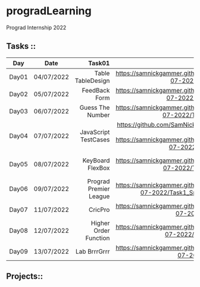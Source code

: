# progradLearning
Prograd Internship 2022


## Tasks :: 
| Day   |      Date      |  Task01 | Task01 Link | Task02 | Task02 Link | Task03 | Task03 Link |
|-------|:-------------:|------:|:---------:|:---------:|:---------:|:---------:|:---------:|
| Day01 |  04/07/2022  | Table TableDesign | https://samnickgammer.github.io/progradLearning/Tasks/Day01_04-07-2022/Task1_TableDesign/  | Table Image | https://samnickgammer.github.io/progradLearning/Tasks/Day01_04-07-2022/Task2_Image2_Table/ |
| Day02 |    05/07/2022   |   FeedBack Form | https://samnickgammer.github.io/progradLearning/Tasks/Day02_05-07-2022/Task1_FeedBackForm/  | Portfolio | https://samnickgammer.github.io/progradLearning/Tasks/Day02_05-07-2022/Task2_Portfolio/ |
|Day03| 06/07/2022 | Guess The Number | https://samnickgammer.github.io/progradLearning/Tasks/Day03_06-07-2022/Task1_GuessTheNumber/ | Roll Dice | https://samnickgammer.github.io/progradLearning/Tasks/Day03_06-07-2022/Task2_DiceRoll/ |
| Day04 | 07/07/2022 | JavaScript TestCases | https://github.com/SamNickGammer/lab-javascript-functions-and-arrays  https://samnickgammer.github.io/progradLearning/Tasks/Day04_07-07-2022/Task1_SpecsRunner/ |
| Day05 | 08/07/2022 | KeyBoard FlexBox | https://samnickgammer.github.io/progradLearning/Tasks/Day05_08-07-2022/Task1_KeyboardFlexBox/ | Calculator Grid | https://samnickgammer.github.io/progradLearning/Tasks/Day05_08-07-2022/Task2_CalculatorGrid/ | Superwars Stage 1 CSS | https://samnickgammer.github.io/progradLearning/Tasks/Day05_08-07-2022/Task3_SuperwarsCSS_Stage1/ |
| Day06 | 09/07/2022 | Prograd Premier League | https://samnickgammer.github.io/progradLearning/Tasks/Day06_09-07-2022/Task1_SpecsRunner_FootballLeadge/src/ | | https://samnickgammer.github.io/progradLearning/Tasks/Day06_09-07-2022/Task1_SpecsRunner_FootballLeadge/| |
| Day07 | 11/07/2022 | CricPro | https://samnickgammer.github.io/progradLearning/Tasks/Day07_11-07-2022/Task1_CrickPro/ |
| Day08 | 12/07/2022 | Higher Order Function | https://samnickgammer.github.io/progradLearning/Tasks/Day08_12-07-2022/Task1_HigherOrderFun/ | 
| Day09 | 13/07/2022 | Lab BrrrGrrr | https://samnickgammer.github.io/progradLearning/Tasks/Day09_13-07-2022/Task1_BrrrGrrr |


## Projects::
<!--
| Tables   |      Are      |  Cool |
|----------|:-------------:|------:|
| First Project|  left-aligned | $1600 |
| col 2 is |    centered   |   $12 |
| col 3 is | right-aligned |    $1 |
-->
